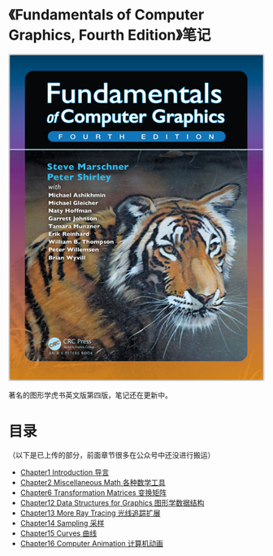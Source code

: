 # 《Fundamentals of Computer Graphics, Fourth Edition》笔记

![picture 19](Media/3213d18f0063b7f0e047cb0708313eafae7efff2d56bae9a0da19fd352545767.png)  

著名的图形学虎书英文版第四版，笔记还在更新中。

# 目录

（以下是已上传的部分，前面章节很多在公众号中还没进行搬运）

- [Chapter1 Introduction 导言](./Chapter1%20Introduction%20导言/README.md)
- [Chapter2 Miscellaneous Math 各种数学工具](./Chapter2%20Miscellaneous%20Math%20各种数学工具/README.md)
- [Chapter6 Transformation Matrices 变换矩阵](./Chapter6%20Transformation%20Matrices%20变换矩阵/README.md)
- [Chapter12 Data Structures for Graphics 图形学数据结构](./Chapter12%20Data%20Structures%20for%20Graphics%20图形学中的数据结构/README.md)
- [Chapter13 More Ray Tracing 光线追踪扩展](./Chapter13%20More%20Ray%20Tracing%20光线追踪扩展/README.md)
- [Chapter14 Sampling 采样](./Chapter14%20Sampling%20采样/README.md)
- [Chapter15 Curves 曲线](./Chapter15%20Curves%20曲线/README.md)
- [Chapter16 Computer Animation 计算机动画](./Chapter16%20Computer%20Animation%20计算机动画/README.md)